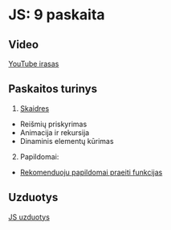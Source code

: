 # JS: 9 paskaita

## Video

[YouTube irasas](https://youtu.be/vJ27GTgEwPU)

## Paskaitos turinys

1. [Skaidres](https://github.com/zigmantasvcs/20180329VCSWEBVAKARINIAI/blob/master/skaidres/paskaita-9.pdf)

* Reišmių priskyrimas
* Animacija ir rekursija
* Dinaminis elementų kūrimas

2. Papildomai:
* [Rekomenduoju papildomai praeiti funkcijas](http://api.jquery.com/)

## Uzduotys

[JS uzduotys](http://www.codingschoolprojektai.lt/tmp/zigmantas/20180329VCSWEBVAKARINIAI/homeworks/js/)